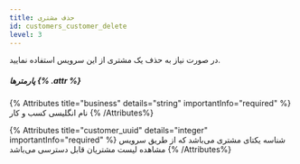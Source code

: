 ```yaml
---
title: حذف مشتری 
id: customers_customer_delete
level: 3
---
```


در صورت نیاز به حذف یک مشتری از این سرویس استفاده نمایید.


##### پارمترها {% .attr %}

{% Attributes title="business" details="string" importantInfo="required" %}
نام انگلیسی کسب و کار
{% /Attributes%}

{% Attributes title="customer_uuid" details="integer" importantInfo="required" %}
شناسه یکتای مشتری می‌باشد که از طریق سرویس مشاهده لیست مشتریان قابل دسترسی می‌باشد
{% /Attributes%}


